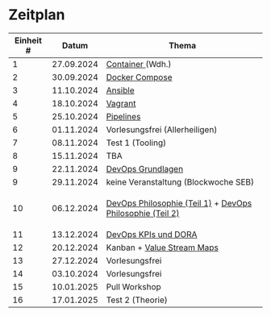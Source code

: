 # Zeitplan



| Einheit # | Datum      | Thema                                                                                                                                                                                                                                                                                                                                          |
| --------- | ---------- | ---------------------------------------------------------------------------------------------------------------------------------------------------------------------------------------------------------------------------------------------------------------------------------------------------------------------------------------------- |
| 1         | 27.09.2024 | [Container ](broken-reference)(Wdh.)                                                                                                                                                                                                                                                                                                           |
| 2         | 30.09.2024 | [Docker Compose](../docker-compose/)                                                                                                                                                                                                                                                                                                           |
| 3         | 11.10.2024 | [Ansible](https://liascript.github.io/course/?https://raw.githubusercontent.com/aheil/devops/master/lectures/06\_ansible.md#1)                                                                                                                                                                                                                 |
| 4         | 18.10.2024 | [Vagrant](https://liascript.github.io/course/?https://raw.githubusercontent.com/aheil/devops/master/lectures/07\_vagrant.md#1)                                                                                                                                                                                                                 |
| 5         | 25.10.2024 | [Pipelines](https://liascript.github.io/course/?https://raw.githubusercontent.com/aheil/devops/master/lectures/08\_gitops.md#1)                                                                                                                                                                                                                |
| 6         | 01.11.2024 | Vorlesungsfrei (Allerheiligen)                                                                                                                                                                                                                                                                                                                 |
| 7         | 08.11.2024 | Test 1 (Tooling)                                                                                                                                                                                                                                                                                                                               |
| 8         | 15.11.2024 | TBA                                                                                                                                                                                                                                                                                                                                            |
| 9         | 22.11.2024 | [DevOps Grundlagen](../grundlagen.md)                                                                                                                                                                                                                                                                                                          |
| 9         | 29.11.2024 | keine Veranstaltung (Blockwoche SEB)                                                                                                                                                                                                                                                                                                           |
| 10        | 06.12.2024 | <p><a href="https://liascript.github.io/course/?https://raw.githubusercontent.com/aheil/devops/master/lectures/03_philosophie.md#1">DevOps Philosophie (Teil 1)</a> + <a href="https://liascript.github.io/course/?https://raw.githubusercontent.com/aheil/devops/master/lectures/03_philosophie.md#1">DevOps Philosophie (Teil 2)</a><br></p> |
| 11        | 13.12.2024 | [DevOps KPIs und DORA](https://liascript.github.io/course/?https://raw.githubusercontent.com/aheil/devops/master/lectures/09\_metriken.md#1)                                                                                                                                                                                                   |
| 12        | 20.12.2024 | Kanban + [Value Stream Maps](https://liascript.github.io/course/?https://raw.githubusercontent.com/aheil/devops/master/lectures/05\_vsm.md#1)                                                                                                                                                                                                  |
| 13        | 27.12.2024 | Vorlesungsfrei                                                                                                                                                                                                                                                                                                                                 |
| 14        | 03.10.2024 | Vorlesungsfrei                                                                                                                                                                                                                                                                                                                                 |
| 15        | 10.01.2025 | Pull Workshop                                                                                                                                                                                                                                                                                                                                  |
| 16        | 17.01.2025 | Test 2 (Theorie)                                                                                                                                                                                                                                                                                                                               |

